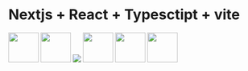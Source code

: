 # Nextjs + React + Typesctipt + vite

<div>
<img src="https://cdn.jsdelivr.net/gh/devicons/devicon@latest/icons/react/react-original.svg" width="60px" height="60px" />
<img src="https://cdn.jsdelivr.net/gh/devicons/devicon@latest/icons/vitejs/vitejs-original.svg" width="60px" height="60px"/>
<img src="https://cdn.jsdelivr.net/gh/devicons/devicon@latest/icons/nextjs/nextjs-original-wordmark.svg" />
<img src="https://cdn.jsdelivr.net/gh/devicons/devicon@latest/icons/git/git-plain-wordmark.svg" width="60px" height="60px"/>
<img src="https://cdn.jsdelivr.net/gh/devicons/devicon@latest/icons/github/github-original-wordmark.svg" width="60px" height="60px" />          
<img src="https://cdn.jsdelivr.net/gh/devicons/devicon@latest/icons/typescript/typescript-original.svg" width="60px" height="60px"/>
</div>
                              
                    
          